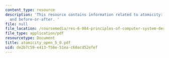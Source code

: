 ```yaml
---
content_type: resource
description: 'This resource contains information related to atomicity: all-or-nothing
  and before-or-after. '
file: null
file_location: /coursemedia/res-6-004-principles-of-computer-system-design-an-introduction-spring-2009/de2b7c59e413f58e51eac60acd52efef_atomicity_open_5_0.pdf
file_type: application/pdf
resourcetype: Document
title: atomicity_open_5_0.pdf
uid: de2b7c59-e413-f58e-51ea-c60acd52efef
---
```

